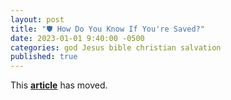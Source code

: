 ```yaml
---
layout: post
title: "🛡️ How Do You Know If You're Saved?"
date: 2023-01-01 9:40:00 -0500
categories: god Jesus bible christian salvation
published: true
---
```


This [**article**](https://sevenshepherd.github.io/the-christian-walk/) has moved.